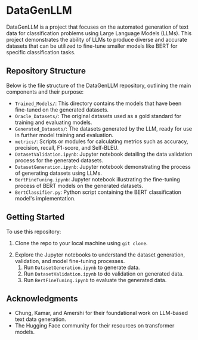 # DataGenLLM

DataGenLLM is a project that focuses on the automated generation of text data for classification problems using Large Language Models (LLMs). This project demonstrates the ability of LLMs to produce diverse and accurate datasets that can be utilized to fine-tune smaller models like BERT for specific classification tasks.

## Repository Structure

Below is the file structure of the DataGenLLM repository, outlining the main components and their purpose:

- `Trained_Models/`: This directory contains the models that have been fine-tuned on the generated datasets.  
- `Oracle_Datasets/`: The original datasets used as a gold standard for training and evaluating models.
- `Generated_Datasets/`: The datasets generated by the LLM, ready for use in further model training and evaluation.
- `metrics/`: Scripts or modules for calculating metrics such as accuracy, precision, recall, F1-score, and Self-BLEU.
- `DatasetValidation.ipynb`: Jupyter notebook detailing the data validation process for the generated datasets.
- `DatasetGeneration.ipynb`: Jupyter notebook demonstrating the process of generating datasets using LLMs.
- `BertFineTuning.ipynb`: Jupyter notebook illustrating the fine-tuning process of BERT models on the generated datasets.
- `BertClassifier.py`: Python script containing the BERT classification model's implementation.

## Getting Started

To use this repository:

1. Clone the repo to your local machine using `git clone`.
<!--2. Install required dependencies listed in `requirements.txt`.-->
2. Explore the Jupyter notebooks to understand the dataset generation, validation, and model fine-tuning processes.
	1. Run `DatasetGeneration.ipynb` to generate data.
	2. Run `DatasetValidation.ipynb` to do validation on generated data.
	3. Run `BertFineTuning.ipynb` to evaluate the generated data.

<!--## Contribution

Contributions to DataGenLLM are welcome. Please read `CONTRIBUTING.md` for details on our code of conduct, and the process for submitting pull requests.
-->
<!--## License

This project is licensed under the MIT License - see the `LICENSE.md` file for details.
-->
## Acknowledgments

- Chung, Kamar, and Amershi for their foundational work on LLM-based text data generation.
- The Hugging Face community for their resources on transformer models.
